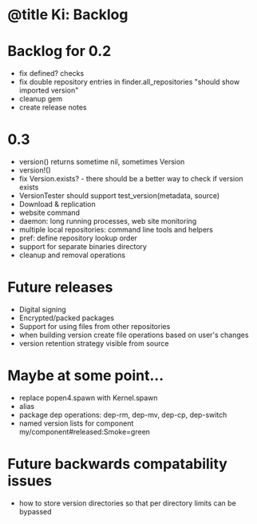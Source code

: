 # @title Ki: Backlog

# Backlog for 0.2
* fix defined? checks
* fix double repository entries in finder.all_repositories "should show imported version"
* cleanup gem
* create release notes

# 0.3
* version() returns sometime nil, sometimes Version
* version!()
* fix Version.exists? - there should be a better way to check if version exists
* VersionTester should support test_version(metadata, source)
* Download & replication
* website command
* daemon: long running processes, web site monitoring
* multiple local repositories: command line tools and helpers
* pref: define repository lookup order
* support for separate binaries directory
* cleanup and removal operations

# Future releases
* Digital signing
* Encrypted/packed packages
* Support for using files from other repositories
* when building version create file operations based on user's changes
* version retention strategy visible from source

# Maybe at some point...
* replace popen4.spawn with Kernel.spawn
* alias
* package dep operations: dep-rm, dep-mv, dep-cp, dep-switch
* named version lists for component my/component#released:Smoke=green

# Future backwards compatability issues
* how to store version directories so that per directory limits can be bypassed